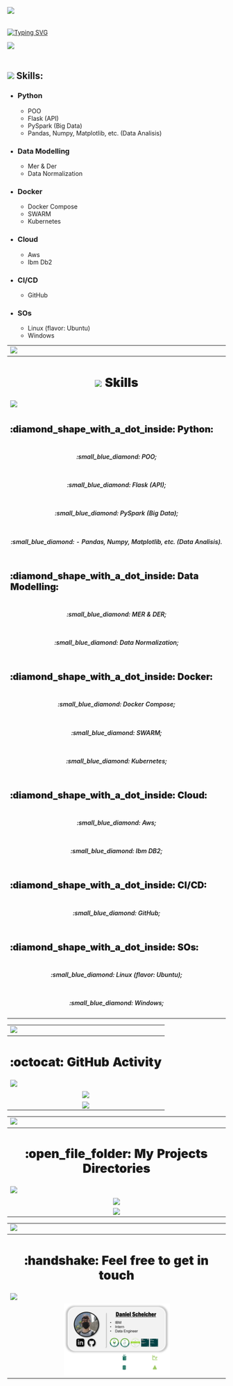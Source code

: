 <!-- line -->
<img src="https://user-images.githubusercontent.com/73097560/115834477-dbab4500-a447-11eb-908a-139a6edaec5c.gif" width=50%><br><br>


<!-- running text -->
[![Typing SVG](https://readme-typing-svg.demolab.com/?lines=Daniel+++Scheicher;Data+Engineer+Itern+.+.;at+Ibm.&duration=4000)](https://git.io/typing-svg)

<!-- line -->
<img src="https://user-images.githubusercontent.com/73097560/115834477-dbab4500-a447-11eb-908a-139a6edaec5c.gif" width=50%><br><br>

<!-- skills with gif -->
## <img src="https://media2.giphy.com/media/QssGEmpkyEOhBCb7e1/giphy.gif?cid=ecf05e47a0n3gi1bfqntqmob8g9aid1oyj2wr3ds3mg700bl&rid=giphy.gif" width ="25"><b> Skills:</b>

- ### **Python**
    - POO
    - Flask (API)
    - PySpark (Big Data)
    - Pandas, Numpy, Matplotlib, etc. (Data Analisis)
- ### **Data Modelling**
    - Mer & Der
    - Data Normalization
- ### **Docker**
    - Docker Compose
    - SWARM
    - Kubernetes
- ### **Cloud**
    - Aws
    - Ibm Db2
- ### **CI/CD**
    - GitHub
- ### **SOs**
    - Linux (flavor: Ubuntu)
    - Windows


<!-- ------------------------------------- SKILLS ----------------------------------------- -->
<table>
    <!-- row -->
    <tr>
        <td>
            <!-- line -->
            <img src="https://user-images.githubusercontent.com/73097560/115834477-dbab4500-a447-11eb-908a-139a6edaec5c.gif">
        </td>
    </tr>
    <!-- row -->
    <tr>
        <!-- titulo -->
        <th>
            <h1 align="center" style="font-weight:1000"><img align="center" src="https://media2.giphy.com/media/QssGEmpkyEOhBCb7e1/giphy.gif?cid=ecf05e47a0n3gi1bfqntqmob8g9aid1oyj2wr3ds3mg700bl&rid=giphy.gif" width="30"> Skills</h1>
        </th>
    </tr>
    <!-- row -->
    <tr>
        <td>
            <!-- line -->
            <img src="https://user-images.githubusercontent.com/73097560/115834477-dbab4500-a447-11eb-908a-139a6edaec5c.gif">
        </td>
    </tr>
    <!-- row -->
    <tr>
        <!-- column -->
        <td>
            <h2 align="left" style="font-weight:900">:diamond_shape_with_a_dot_inside: Python:</h2></li>
        </td>
    </tr>
    <!-- row -->
    <tr>
        <!-- column -->
        <td>
            <h5 align="center" style="font-weight:600">:small_blue_diamond: POO;</h2></li>
        </td>
    </tr>
    <!-- row -->
    <tr>
        <!-- column -->
        <td>
            <h5 align="center" style="font-weight:600">:small_blue_diamond: Flask (API);</h2></li>
        </td>
    </tr>
    <!-- row -->
    <tr>
        <!-- column -->
        <td>
            <h5 align="center" style="font-weight:600">:small_blue_diamond: PySpark (Big Data);</h2></li>
        </td>
    </tr>
    <!-- row -->
    <tr>
        <!-- column -->
        <td>
            <h5 align="center" style="font-weight:600">:small_blue_diamond: - Pandas, Numpy, Matplotlib, etc. (Data Analisis).</h2></li>
        </td>
    </tr>
    <!-- row -->
    <tr>
        <!-- column -->
        <td>
            <h2 align="left" style="font-weight:900">:diamond_shape_with_a_dot_inside: Data Modelling:</h2></li>
        </td>
    </tr>
    <!-- row -->
    <tr>
        <!-- column -->
        <td>
            <h5 align="center" style="font-weight:600">:small_blue_diamond: MER & DER;</h2></li>
        </td>
    </tr>
    <!-- row -->
    <tr>
        <!-- column -->
        <td>
            <h5 align="center" style="font-weight:600">:small_blue_diamond: Data Normalization;</h2></li>
        </td>
    </tr>
    <!-- row -->
    <tr>
        <!-- column -->
        <td>
            <h2 align="left" style="font-weight:900">:diamond_shape_with_a_dot_inside: Docker:</h2></li>
        </td>
    </tr>
    <!-- row -->
    <tr>
        <!-- column -->
        <td>
            <h5 align="center" style="font-weight:600">:small_blue_diamond: Docker Compose;</h2></li>
        </td>
    </tr>
    <!-- row -->
    <tr>
        <!-- column -->
        <td>
            <h5 align="center" style="font-weight:600">:small_blue_diamond: SWARM;</h2></li>
        </td>
    </tr>
    <!-- row -->
    <tr>
        <!-- column -->
        <td>
            <h5 align="center" style="font-weight:600">:small_blue_diamond: Kubernetes;</h2></li>
        </td>
    </tr>
    <!-- row -->
    <tr>
        <!-- column -->
        <td>
            <h2 align="left" style="font-weight:900">:diamond_shape_with_a_dot_inside: Cloud:</h2></li>
        </td>
    </tr>
    <!-- row -->
    <tr>
        <!-- column -->
        <td>
            <h5 align="center" style="font-weight:600">:small_blue_diamond: Aws;</h2></li>
        </td>
    </tr>
    <!-- row -->
    <tr>
        <!-- column -->
        <td>
            <h5 align="center" style="font-weight:600">:small_blue_diamond: Ibm DB2;</h2></li>
        </td>
    </tr>
    <!-- row -->
    <tr>
        <!-- column -->
        <td>
            <h2 align="left" style="font-weight:900">:diamond_shape_with_a_dot_inside: CI/CD:</h2></li>
        </td>
    </tr>
    <!-- row -->
    <tr>
        <!-- column -->
        <td>
            <h5 align="center" style="font-weight:600">:small_blue_diamond: GitHub;</h2></li>
        </td>
    </tr>
    <!-- row -->
    <tr>
        <!-- column -->
        <td>
            <h2 align="left" style="font-weight:900">:diamond_shape_with_a_dot_inside: SOs:</h2></li>
        </td>
    </tr>
    <!-- row -->
    <tr>
        <!-- column -->
        <td>
            <h5 align="center" style="font-weight:600">:small_blue_diamond: Linux (flavor: Ubuntu);</h2></li>
        </td>
    </tr>
    <!-- row -->
    <tr>
        <!-- column -->
        <td>
            <h5 align="center" style="font-weight:600">:small_blue_diamond: Windows;</h2></li>
        </td>
    </tr>
</table>

<!-- ------------------------------- GITHUB ACTIVITY------------------------------------- -->
<table>
    <!-- row -->
    <tr>
        <td>
            <!-- line -->
            <img src="https://user-images.githubusercontent.com/73097560/115834477-dbab4500-a447-11eb-908a-139a6edaec5c.gif">
        </td>
    </tr>
    <!-- row -->
    <tr>
        <!-- titulo -->
        <th>
            <h1 align="center" style="font-weight:1000">:octocat: GitHub Activity</h1>
        </th>
    </tr>
    <!-- row -->
    <tr>
        <td>
            <!-- line -->
            <img src="https://user-images.githubusercontent.com/73097560/115834477-dbab4500-a447-11eb-908a-139a6edaec5c.gif">
        </td>
    </tr>
    <!-- row -->
    <tr>
        <!-- coluna -->
        <td align="center">
            <!-- git stats -->
            <img align="center" src="https://github-readme-stats.vercel.app/api?username=danscherr&include_all_commits=true&count_private=true&show_icons=true&theme=black-ice&bg_color=0A0A0A" height=150/>
        </td>
    <tr>
        <!-- coluna -->
        <td align="center">
            <!-- most common languages -->
            <img align="center" src="https://github-readme-stats.vercel.app/api/top-langs/?username=danscherr&theme=c&line_height=20&bg_color=0A0A0A" height=250/>
        </td>
    <!-- row -->
    </tr>
</table>

<!-- ------------------------------------------------------------------------------------ -->
<table>
    <!-- row -->
    <tr>
        <td>
            <!-- line -->
            <img src="https://user-images.githubusercontent.com/73097560/115834477-dbab4500-a447-11eb-908a-139a6edaec5c.gif">
        </td>
    </tr>
    <!-- row -->
    <tr>
        <!-- titulo -->
        <th>
            <h1 align="center" style="font-weight:1000">:open_file_folder: My Projects Directories</h1>
        </th>
    </tr>
    <!-- row -->
    <tr>
        <td>
            <!-- line -->
            <img src="https://user-images.githubusercontent.com/73097560/115834477-dbab4500-a447-11eb-908a-139a6edaec5c.gif">
        </td>
    </tr>
    <!-- row -->
    <tr>
        <!-- coluna -->
        <td align="center">
            <!-- a project icon -->
            <a href="https://github.com/DanScherr/ibm-school-of-data_engineering">
            <img align="center" 
            src="https://github-readme-stats.vercel.app/api/pin/?username=danscherr&repo=ibm-school-of-data_engineering&theme=tokyonight">
            </a>
        </td>
    </tr>
    <!-- row -->
    <tr>
        <!-- coluna -->
        <td align="center">
            <!-- a project icon -->
            <a href="https://github.com/DanScherr/learning-courses">
            <img align="center" src="https://github-readme-stats.vercel.app/api/pin/?username=danscherr&repo=learning-courses&theme=tokyonight">
            </a>
        </td>
    </tr>
</table>

<!-- ------------------------------------------------------------------------------------ -->
<table>
    <!-- row -->
    <tr>
        <td>
            <!-- line -->
            <img src="https://user-images.githubusercontent.com/73097560/115834477-dbab4500-a447-11eb-908a-139a6edaec5c.gif">
        </td>
    </tr>
    <tr>
        <th>
            <h1 align="center" style="font-weight:1000">:handshake: Feel free to get in touch</h1>
        </th>
    </tr>
    <!-- row -->
    <tr>
        <td>
            <!-- line -->
            <img src="https://user-images.githubusercontent.com/73097560/115834477-dbab4500-a447-11eb-908a-139a6edaec5c.gif">
        </td>
    </tr>
    <tr>
        <td align="center">
            <a href="https://github.com/DanScherr/">
                <img src="./images/the-end-img.png" width=50%>
            </a>
        </td>
    </tr>
</table>
